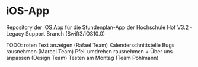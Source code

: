 # iOS-App
Repository der iOS App für die Stundenplan-App der Hochschule Hof
V3.2 - Legacy Support Branch (Swift3/iOS10.0)

TODO:
roten Text anzeigen (Rafael Team)
Kalenderschnittstelle Bugs rausnehmen (Marcel Team)
Pfeil umdrehen rausnehmen + Über uns anpassen (Design Team)
Testen am Montag (Team Pöhlmann)


